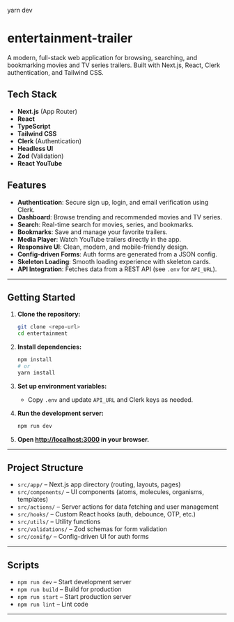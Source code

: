 yarn dev

# entertainment-trailer

A modern, full-stack web application for browsing, searching, and bookmarking
movies and TV series trailers. Built with Next.js, React, Clerk authentication,
and Tailwind CSS.

## Tech Stack

- **Next.js** (App Router)
- **React**
- **TypeScript**
- **Tailwind CSS**
- **Clerk** (Authentication)
- **Headless UI**
- **Zod** (Validation)
- **React YouTube**

## Features

- **Authentication**: Secure sign up, login, and email verification using Clerk.
- **Dashboard**: Browse trending and recommended movies and TV series.
- **Search**: Real-time search for movies, series, and bookmarks.
- **Bookmarks**: Save and manage your favorite trailers.
- **Media Player**: Watch YouTube trailers directly in the app.
- **Responsive UI**: Clean, modern, and mobile-friendly design.
- **Config-driven Forms**: Auth forms are generated from a JSON config.
- **Skeleton Loading**: Smooth loading experience with skeleton cards.
- **API Integration**: Fetches data from a REST API (see `.env` for `API_URL`).

---

## Getting Started

1. **Clone the repository:**

   ```bash
   git clone <repo-url>
   cd entertainment
   ```

2. **Install dependencies:**

   ```bash
   npm install
   # or
   yarn install
   ```

3. **Set up environment variables:**

   - Copy `.env` and update `API_URL` and Clerk keys as needed.

4. **Run the development server:**

   ```bash
   npm run dev
   ```

5. **Open [http://localhost:3000](http://localhost:3000) in your browser.**

---

## Project Structure

- `src/app/` – Next.js app directory (routing, layouts, pages)
- `src/components/` – UI components (atoms, molecules, organisms, templates)
- `src/actions/` – Server actions for data fetching and user management
- `src/hooks/` – Custom React hooks (auth, debounce, OTP, etc.)
- `src/utils/` – Utility functions
- `src/validations/` – Zod schemas for form validation
- `src/conifg/` – Config-driven UI for auth forms

---

## Scripts

- `npm run dev` – Start development server
- `npm run build` – Build for production
- `npm run start` – Start production server
- `npm run lint` – Lint code

---
